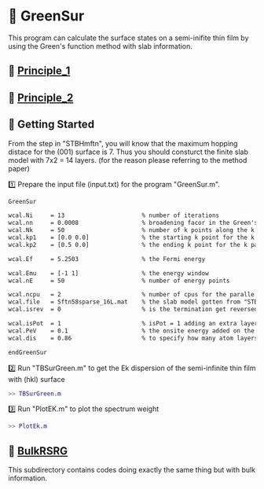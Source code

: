 # 🧭 GreenSur

This program can calculate the surface states on a semi-inifite thin film by using the Green's function method with slab information.

## 📓 [Principle_1](./M_P_Lopez_Sancho_1985_J._Phys._F__Met._Phys._15_851.pdf)

## 📓 [Principle_2](./PhysRevB.31.5166.pdf)

## 🔰 Getting Started

From the step in "STBHmftn", you will know that the maximum hopping distace for the (001) surface is 7. Thus you should consturct the finite slab model with 7x2 = 14 layers. (for the reason please referring to the method paper)

1️⃣ Prepare the input file (input.txt) for the program "GreenSur.m".

```txt
GreenSur

wcal.Ni     = 13                      % number of iterations
wcal.nn     = 0.0008                  % broadening facor in the Green's function
wcal.Nk     = 50                      % number of k points along the k path 
wcal.kp1    = [0.0 0.0]               % the starting k point for the k path
wcal.kp2    = [0.5 0.0]               % the ending k point for the k path

wcal.Ef     = 5.2503                  % the Fermi energy 

wcal.Emu    = [-1 1]                  % the energy window
wcal.nE     = 50                      % number of energy points 

wcal.ncpu   = 2                       % number of cpus for the paralle running
wcal.file   = Sftn58sparse_16L.mat    % the slab model gotten from "STBHmftn"
wcal.isrev  = 0                       % is the termination get reversed or not

wcal.isPot  = 1                       % isPot = 1 adding an extra layer on top
wcal.PeV    = 0.1                     % the onsite energy added on the extra layer 
wcal.dis    = 0.86                    % to specify how many atom layers to be modified 

endGreenSur
```

2️⃣ Run "TBSurGreen.m" to get the Ek dispersion of the semi-infinite thin film with (hkl) surface

```Matlab
>> TBSurGreen.m
```

3️⃣ Run "PlotEK.m" to plot the spectrum weight

```Matlab
>> PlotEk.m
```

## 🚩 [BulkRSRG](./BulkRSRG)

This subdirectory contains codes doing exactly the same thing but with bulk information.
